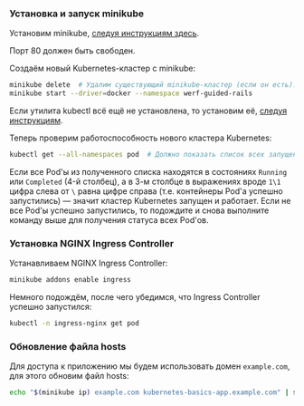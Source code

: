 ### Установка и запуск minikube

Установим minikube, [следуя инструкциям здесь](https://minikube.sigs.k8s.io/docs/start/).

Порт 80 должен быть свободен.

Создаём новый Kubernetes-кластер с minikube:
```bash
minikube delete  # Удалим существующий minikube-кластер (если он есть).
minikube start --driver=docker --namespace werf-guided-rails
```

Если утилита kubectl всё ещё не установлена, то установим её, [следуя инструкциям](https://kubernetes.io/docs/tasks/tools/install-kubectl-linux/).

Теперь проверим работоспособность нового кластера Kubernetes:
```bash
kubectl get --all-namespaces pod  # Должно показать список всех запущенных в кластере Pod'ов.
```

Если все Pod'ы из полученного списка находятся в состояниях `Running` или `Completed` (4-й столбец), а в 3-м столбце в выражениях вроде `1\1` цифра слева от `\` равна цифре справа (т.е. контейнеры Pod'а успешно запустились) — значит кластер Kubernetes запущен и работает. Если не все Pod'ы успешно запустились, то подождите и снова выполните команду выше для получения статуса всех Pod'ов.

### Установка NGINX Ingress Controller

Устанавливаем NGINX Ingress Controller:
```bash
minikube addons enable ingress
```

Немного подождём, после чего убедимся, что Ingress Controller успешно запустился:
```bash
kubectl -n ingress-nginx get pod
```

### Обновление файла hosts

Для доступа к приложению мы будем использовать домен `example.com`, для этого обновим файл hosts:
```bash
echo "$(minikube ip) example.com kubernetes-basics-app.example.com" | sudo tee -a /etc/hosts
```

